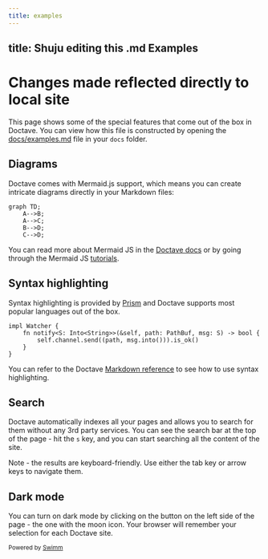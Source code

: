 ```yaml
---
title: examples
---
```

## title: Shuju editing this .md Examples

# Changes made reflected directly to local site

This page shows some of the special features that come out of the box in Doctave. You can view how this file is constructed by opening the <SwmPath>[docs/examples.md](/docs/examples.md)</SwmPath> file in your `docs` folder.

## Diagrams

Doctave comes with Mermaid.js support, which means you can create intricate diagrams directly in your Markdown files:

```
graph TD;
    A-->B;
    A-->C;
    B-->D;
    C-->D;
```

You can read more about Mermaid JS in the [Doctave docs](https://cli.doctave.com/features/mermaid-js) or by going through the Mermaid JS [tutorials](https://mermaid-js.github.io/mermaid/diagrams-and-syntax-and-examples/n00b-syntaxReference.html).

## Syntax highlighting

Syntax highlighting is provided by [Prism](https://prismjs.com/) and Doctave supports most popular languages out of the box.

```
impl Watcher {
    fn notify<S: Into<String>>(&self, path: PathBuf, msg: S) -> bool {
        self.channel.send((path, msg.into())).is_ok()
    }
}
```

You can refer to the Doctave [Markdown reference](https://cli.doctave.com/features/markdown) to see how to use syntax highlighting.

## Search

Doctave automatically indexes all your pages and allows you to search for them without any 3rd party services. You can see the search bar at the top of the page - hit the `s` key, and you can start searching all the content of the site.

Note - the results are keyboard-friendly. Use either the tab key or arrow keys to navigate them.

## Dark mode

You can turn on dark mode by clicking on the button on the left side of the page - the one with the moon icon. Your browser will remember your selection for each Doctave site.

<SwmMeta version="3.0.0" repo-id="Z2l0aHViJTNBJTNBY292aWRwYXNzJTNBJTNBc2h1anV1dQ==" repo-name="covidpass"><sup>Powered by [Swimm](https://app.swimm.io/)</sup></SwmMeta>

